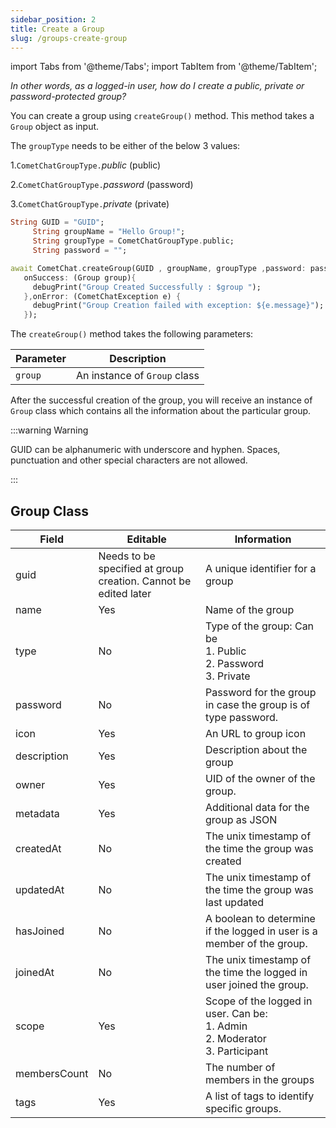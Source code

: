 ```yaml
---
sidebar_position: 2
title: Create a Group
slug: /groups-create-group
---
```


import Tabs from '@theme/Tabs';
import TabItem from '@theme/TabItem';


_In other words, as a logged-in user, how do I create a public, private or password-protected group?_

You can create a group using `createGroup()` method. This method takes a `Group` object as input.

The `groupType` needs to be either of the below 3 values:

1.`CometChatGroupType.`_public_ (public)

2.`CometChatGroupType.`_password_ (password)

3.`CometChatGroupType.`_private_ (private)

<Tabs>
<TabItem value="1" label="Dart">

```Dart
String GUID = "GUID";
     String groupName = "Hello Group!";
     String groupType = CometChatGroupType.public;
     String password = "";

await CometChat.createGroup(GUID , groupName, groupType ,password: password,
   onSuccess: (Group group){
     debugPrint("Group Created Successfully : $group ");
   },onError: (CometChatException e) {
     debugPrint("Group Creation failed with exception: ${e.message}");
   });
```

</TabItem>
</Tabs>



The `createGroup()` method takes the following parameters:

| Parameter | Description | 
| ---- | ---- | 
| `group` | An instance of `Group` class | 


After the successful creation of the group, you will receive an instance of `Group` class which contains all the information about the particular group.

:::warning Warning

GUID can be alphanumeric with underscore and hyphen. Spaces, punctuation and other special characters are not allowed.

:::

## Group Class

| Field | Editable | Information | 
| ---- | ---- | ---- | 
| guid | Needs to be specified at group creation. Cannot be edited later | A unique identifier for a group | 
| name | Yes | Name of the group | 
| type | No | Type of the group: Can be <br/>1. Public<br/>2. Password<br/>3. Private | 
| password | No | Password for the group in case the group is of type password. | 
| icon | Yes | An URL to group icon | 
| description | Yes | Description about the group | 
| owner | Yes | UID of the owner of the group. | 
| metadata | Yes | Additional data for the group as JSON | 
| createdAt | No | The unix timestamp of the time the group was created | 
| updatedAt | No | The unix timestamp of the time the group was last updated | 
| hasJoined | No | A boolean to determine if the logged in user is a member of the group. | 
| joinedAt | No | The unix timestamp of the time the logged in user joined the group. | 
| scope | Yes | Scope of the logged in user. Can be:<br/>1. Admin<br/>2. Moderator<br/>3. Participant | 
| membersCount | No | The number of members in the groups | 
| tags | Yes | A list of tags to identify specific groups. | 
